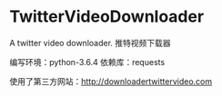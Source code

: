 # TwitterVideoDownloader
A twitter video downloader. 推特视频下载器

编写环境：python-3.6.4
依赖库：requests

使用了第三方网站：http://downloadertwittervideo.com

